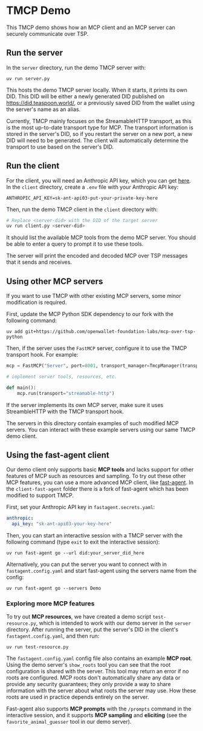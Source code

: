 # TMCP Demo

This TMCP demo shows how an MCP client and an MCP server can securely communicate over TSP.

## Run the server

In the `server` directory, run the demo TMCP server with:

```
uv run server.py
```

This hosts the demo TMCP server locally. When it starts, it prints its own DID. This DID will be either a newly generated DID published on <https://did.teaspoon.world/>, or a previously saved DID from the wallet using the server's name as an alias.

Currently, TMCP mainly focuses on the StreamableHTTP transport, as this is the most up-to-date transport type for MCP. The transport information is stored in the server's DID, so if you restart the server on a new port, a new DID will need to be generated. The client will automatically determine the transport to use based on the server's DID.

## Run the client

For the client, you will need an Anthropic API key, which you can get [here](https://console.anthropic.com/settings/keys). In the `client` directory, create a `.env` file with your Anthropic API key:

```
ANTHROPIC_API_KEY=sk-ant-api03-put-your-private-key-here
```

Then, run the demo TMCP client in the `client` directory with:

```bash
# Replace <server-did> with the DID of the target server
uv run client.py <server-did>
```

It should list the available MCP tools from the demo MCP server. You should be able to enter a query to prompt it to use these tools.

The server will print the encoded and decoded MCP over TSP messages that it sends and receives.

## Using other MCP servers

If you want to use TMCP with other existing MCP servers, some minor modification is required.

First, update the MCP Python SDK dependency to our fork with the following command:

```
uv add git+https://github.com/openwallet-foundation-labs/mcp-over-tsp-python
```

Then, if the server uses the `FastMCP` server, configure it to use the TMCP transport hook. For example:

```py
mcp = FastMCP("Server", port=8001, transport_manager=TmcpManager(transport="http://localhost:8001/mcp"))

# implement server tools, resources, etc.

def main():
    mcp.run(transport="streamable-http")
```

If the server implements its own MCP server, make sure it uses StreambleHTTP with the TMCP transport hook.

The servers in this directory contain examples of such modified MCP servers. You can interact with these example servers using our same TMCP demo client.

## Using the fast-agent client

Our demo client only supports basic **MCP tools** and lacks support for other features of MCP such as resources and sampling. To try out these other MCP features, you can use a more advanced MCP client, like [fast-agent](https://github.com/evalstate/fast-agent). In the `client-fast-agent` folder there is a fork of fast-agent which has been modified to support TMCP.

First, set your Anthropic API key in `fastagent.secrets.yaml`:

```yaml
anthropic:
  api_key: "sk-ant-api03-your-key-here"
```

Then, you can start an interactive session with a TMCP server with the following command (type `exit` to exit the interactive session):

```
uv run fast-agent go --url did:your_server_did_here
```

Alternatively, you can put the server you want to connect with in `fastagent.config.yaml` and start fast-agent using the servers name from the config:

```
uv run fast-agent go --servers Demo
```

### Exploring more MCP features

To try out **MCP resources**, we have created a demo script `test-resource.py`, which is intended to work with our demo server in the `server` directory. After running the server, put the server's DID in the client's `fastagent.config.yaml`, and then run:

```
uv run test-resource.py
```

The `fastagent.config.yaml` config file also contains an example **MCP root**. Using the demo server's `show_roots` tool you can see that the root configuration is shared with the server. This tool may return an error if no roots are configured. MCP roots don't automatically share any data or provide any security guarantees; they only provide a way to share information with the server about what roots the server may use. How these roots are used in practice depends entirely on the server.

Fast-agent also supports **MCP prompts** with the `/prompts` command in the interactive session, and it supports **MCP sampling** and **eliciting** (see the `favorite_animal_guesser` tool in our demo server).
